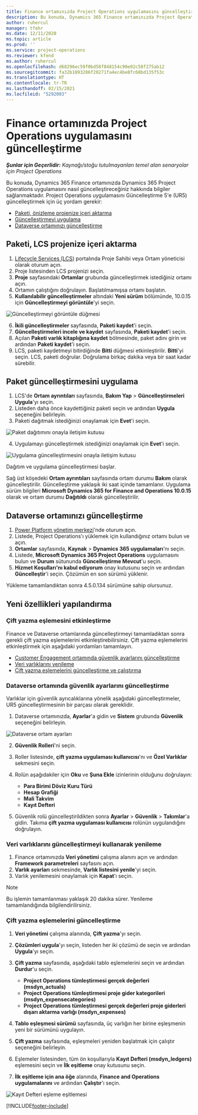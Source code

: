 ```yaml
---
title: Finance ortamınızda Project Operations uygulamasını güncelleştirme
description: Bu konuda, Dynamics 365 Finance ortamınızda Project Operations uygulamasını nasıl güncelleştireceğiniz hakkında bilgiler sağlanmaktadır.
author: ruhercul
manager: tfehr
ms.date: 12/11/2020
ms.topic: article
ms.prod: ''
ms.service: project-operations
ms.reviewer: kfend
ms.author: ruhercul
ms.openlocfilehash: d68296ec59f0bd58f848154c90e02c58f275ab12
ms.sourcegitcommit: fa32b1893286f20271fa4ec4be8fc68bd135f53c
ms.translationtype: HT
ms.contentlocale: tr-TR
ms.lasthandoff: 02/15/2021
ms.locfileid: "5292003"
---
```

# <a name="update-project-operations-in-your-finance-environment"></a>Finance ortamınızda Project Operations uygulamasını güncelleştirme

_**Şunlar için Geçerlidir:** Kaynağı/stoğu tutulmayanları temel alan senaryolar için Project Operations_


Bu konuda, Dynamics 365 Finance ortamınızda Dynamics 365 Project Operations uygulamasını nasıl güncelleştireceğiniz hakkında bilgiler sağlanmaktadır. Project Operations uygulamasını Güncelleştirme 5'e (UR5) güncelleştirmek için üç yordam gerekir:

- [Paketi, önizleme projenize içeri aktarma](#import)
- [Güncelleştirmeyi uygulama](#apply)
- [Dataverse ortamınızı güncelleştirme](#update)

## <a name="import-the-package-into-your-lcs-project"></a><a name="import"></a>Paketi, LCS projenize içeri aktarma

1. [Lifecycle Services (LCS)](https://lcs.dynamics.com/) portalında Proje Sahibi veya Ortam yöneticisi olarak oturum açın.
2. Proje listesinden LCS projenizi seçin.
3. **Proje** sayfasındaki **Ortamlar** grubunda güncelleştirmek istediğiniz ortamı açın.
4. Ortamın çalıştığını doğrulayın. Başlatılmamışsa ortamı başlatın.
5. **Kullanılabilir güncelleştirmeler** altındaki **Yeni sürüm** bölümünde, 10.0.15 için **Güncelleştirmeyi görüntüle**'yi seçin.

![Güncelleştirmeyi görüntüle düğmesi](media/view-update.png)

6. **İkili güncelleştirmeler** sayfasında, **Paketi kaydet**'i seçin.
7. **Güncelleştirmeleri incele ve kaydet** sayfasında, **Paketi kaydet**'i seçin.
8. Açılan **Paketi varlık kitaplığına kaydet** bölmesinde, paket adını girin ve ardından **Paketi kaydet**'i seçin.
9. LCS, paketi kaydetmeyi bitirdiğinde **Bitti** düğmesi etkinleştirilir. **Bitti**'yi seçin. LCS, paketi doğrular. Doğrulama birkaç dakika veya bir saat kadar sürebilir.


## <a name="apply-the-package-update"></a><a name="apply"></a>Paket güncelleştirmesini uygulama

1. LCS'de **Ortam ayrıntıları** sayfasında, **Bakım Yap** > **Güncelleştirmeleri Uygula**'yı seçin.
2. Listeden daha önce kaydettiğiniz paketi seçin ve ardından **Uygula** seçeneğini belirleyin.
3. Paketi dağıtmak istediğinizi onaylamak için **Evet**'i seçin.

![Paket dağıtımını onayla iletişim kutusu](media/confirm-package-deployment.png)

4. Uygulamayı güncelleştirmek istediğinizi onaylamak için **Evet**'i seçin.

![Uygulama güncelleştirmesini onayla iletişim kutusu](media/confirm-application-update.png)

Dağıtım ve uygulama güncelleştirmesi başlar. 

Sağ üst köşedeki **Ortam ayrıntıları** sayfasında ortam durumu **Bakım** olarak güncelleştirilir. Güncelleştirme yaklaşık iki saat içinde tamamlanır. Uygulama sürüm bilgileri **Microsoft Dynamics 365 for Finance and Operations 10.0.15** olarak ve ortam durumu **Dağıtıldı** olarak güncelleştirilir.


## <a name="update-your-dataverse-environment"></a><a name="update"></a>Dataverse ortamınızı güncelleştirme

1. [Power Platform yönetim merkezi](https://admin.powerplatform.com/)'nde oturum açın.
2. Listede, Project Operations'ı yüklemek için kullandığınız ortamı bulun ve açın.
3. **Ortamlar** sayfasında, **Kaynak** > **Dynamics 365 uygulamaları**'nı seçin.
4. Listede, **Microsoft Dynamics 365 Project Operations** uygulamasını bulun ve **Durum** sütununda **Güncelleştirme Mevcut**'u seçin.
5. **Hizmet Koşulları'nı kabul ediyorum** onay kutusunu seçin ve ardından **Güncelleştir**'i seçin. Çözümün en son sürümü yüklenir.

Yükleme tamamlandıktan sonra 4.5.0.134 sürümüne sahip olursunuz.

## <a name="configure-new-features"></a>Yeni özellikleri yapılandırma

### <a name="enable-dual-write-mapping"></a>Çift yazma eşlemesini etkinleştirme

Finance ve Dataverse ortamlarında güncelleştirmeyi tamamladıktan sonra gerekli çift yazma eşlemelerini etkinleştirebilirsiniz. Çift yazma eşlemelerini etkinleştirmek için aşağıdaki yordamları tamamlayın.

- [Customer Engagement ortamında güvenlik ayarlarını güncelleştirme](#security)
- [Veri varlıklarını yenileme](#refresh)
- [Çift yazma eşlemelerini güncelleştirme ve çalıştırma](#run)

### <a name="update-security-settings-on-the-dataverse-environment"></a><a name="security"></a>Dataverse ortamında güvenlik ayarlarını güncelleştirme

Varlıklar için güvenlik ayrıcalıklarına yönelik aşağıdaki güncelleştirmeler, UR5 güncelleştirmesinin bir parçası olarak gereklidir.

1. Dataverse ortamınızda, **Ayarlar**'a gidin ve **Sistem** grubunda **Güvenlik** seçeneğini belirleyin.

![Dataverse ortam ayarları](media/Picture21.png)

2. **Güvenlik Rolleri**'ni seçin.
3. Roller listesinde, **çift yazma uygulaması kullanıcısı**'nı ve **Özel Varlıklar** sekmesini seçin. 
4. Rolün aşağıdakiler için **Oku** ve **Şuna Ekle** izinlerinin olduğunu doğrulayın:

      - **Para Birimi Döviz Kuru Türü**
      - **Hesap Grafiği** 
      - **Mali Takvim** 
      - **Kayıt Defteri**

5. Güvenlik rolü güncelleştirildikten sonra **Ayarlar** > **Güvenlik** > **Takımlar**'a gidin. Takıma **çift yazma uygulaması kullanıcısı** rolünün uygulandığını doğrulayın. 

### <a name="refresh-data-entities-from-the-update"></a><a name="refresh"></a>Veri varlıklarını güncelleştirmeyi kullanarak yenileme

1. Finance ortamınızda **Veri yönetimi** çalışma alanını açın ve ardından **Framework parametreleri** sayfasını açın.
2. **Varlık ayarları** sekmesinde, **Varlık listesini yenile**'yi seçin.
3. Varlık yenilemesini onaylamak için **Kapat**'ı seçin.

 > [!NOTE]
 > Bu işlemin tamamlanması yaklaşık 20 dakika sürer. Yenileme tamamlandığında bilgilendirilirsiniz.

### <a name="update-dual-write-mappings"></a><a name="run"></a>Çift yazma eşlemelerini güncelleştirme

1. **Veri yönetimi** çalışma alanında, **Çift yazma**'yı seçin.
2. **Çözümleri uygula**'yı seçin, listeden her iki çözümü de seçin ve ardından **Uygula**'yı seçin.
3. **Çift yazma** sayfasında, aşağıdaki tablo eşlemelerini seçin ve ardından **Durdur**'u seçin.

    - **Project Operations tümleştirmesi gerçek değerleri (msdyn_actuals)**
    - **Project Operations tümleştirmesi proje gider kategorileri (msdyn_expensecategories)**
    - **Project Operations tümleştirmesi gerçek değerleri proje giderleri dışarı aktarma varlığı (msdyn_expenses)**

4. **Tablo eşleşmesi sürümü** sayfasında, üç varlığın her birine eşleşmenin yeni bir sürümünü uygulayın.
5. **Çift yazma** sayfasında, eşleşmeleri yeniden başlatmak için çalıştır seçeneğini belirleyin.
6. Eşlemeler listesinden, tüm ön koşullarıyla **Kayıt Defteri (msdyn_ledgers)** eşlemesini seçin ve **İlk eşitleme** onay kutusunu seçin. 
7. **İlk eşitleme için ana öğe** alanında, **Finance and Operations uygulamalarını** ve ardından **Çalıştır**'ı seçin.
 
 ![Kayıt Defteri eşleme eşitlemesi](media/DW6.png)
 


[!INCLUDE[footer-include](../includes/footer-banner.md)]